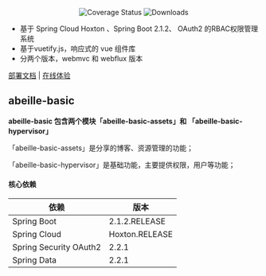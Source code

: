 <p align="center">
 <img src="https://img.shields.io/badge/Spring%20Cloud-Hoxto.RELEASE-blue.svg" alt="Coverage Status">
 <img src="https://img.shields.io/badge/Spring%20Boot-2.1.RELEASE-blue.svg" alt="Downloads">
</p>

- 基于 Spring Cloud Hoxton 、Spring Boot 2.1.2、 OAuth2 的RBAC权限管理系统  
- 基于vuetify.js，响应式的 vue 组件库  
- 分两个版本，webmvc 和 webflux 版本

<a href="#" target="_blank">部署文档</a> | <a target="_blank" href="https://abeille.top"> 在线体验</a>

## abeille-basic

**abeille-basic 包含两个模块「abeille-basic-assets」和 「abeille-basic-hypervisor」**

「abeille-basic-assets」是分享的博客、资源管理的功能；

「abeille-basic-hypervisor」是基础功能，主要提供权限，用户等功能；

#### 核心依赖 

依赖 | 版本
---|---
Spring Boot |  2.1.2.RELEASE
Spring Cloud | Hoxton.RELEASE  
Spring Security OAuth2 | 2.2.1
Spring Data | 2.2.1
